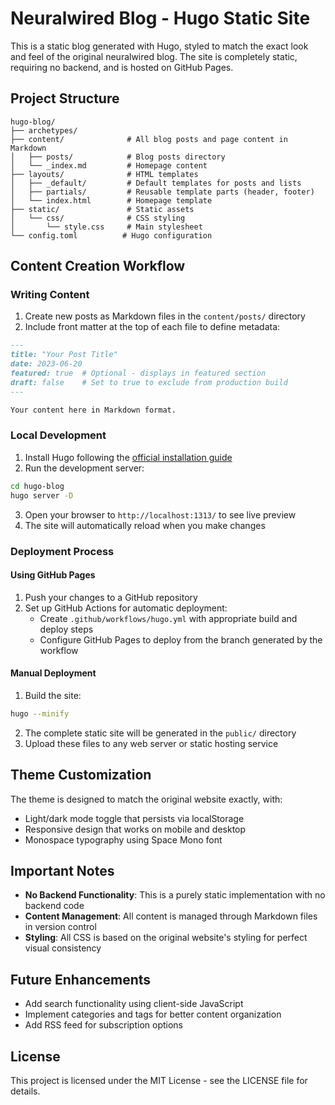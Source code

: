 # Neuralwired Blog - Hugo Static Site

This is a static blog generated with Hugo, styled to match the exact look and feel of the original neuralwired blog. The site is completely static, requiring no backend, and is hosted on GitHub Pages.

## Project Structure

```
hugo-blog/
├── archetypes/
├── content/              # All blog posts and page content in Markdown
│   ├── posts/            # Blog posts directory
│   └── _index.md         # Homepage content
├── layouts/              # HTML templates
│   ├── _default/         # Default templates for posts and lists
│   ├── partials/         # Reusable template parts (header, footer)
│   └── index.html        # Homepage template
├── static/               # Static assets
│   └── css/              # CSS styling
│       └── style.css     # Main stylesheet
└── config.toml          # Hugo configuration
```

## Content Creation Workflow

### Writing Content

1. Create new posts as Markdown files in the `content/posts/` directory
2. Include front matter at the top of each file to define metadata:

```markdown
---
title: "Your Post Title"
date: 2023-06-20
featured: true  # Optional - displays in featured section
draft: false    # Set to true to exclude from production build
---

Your content here in Markdown format.
```

### Local Development

1. Install Hugo following the [official installation guide](https://gohugo.io/getting-started/installing/)
2. Run the development server:

```bash
cd hugo-blog
hugo server -D
```

3. Open your browser to `http://localhost:1313/` to see live preview
4. The site will automatically reload when you make changes

### Deployment Process

#### Using GitHub Pages

1. Push your changes to a GitHub repository
2. Set up GitHub Actions for automatic deployment:
   - Create `.github/workflows/hugo.yml` with appropriate build and deploy steps
   - Configure GitHub Pages to deploy from the branch generated by the workflow

#### Manual Deployment

1. Build the site:

```bash
hugo --minify
```

2. The complete static site will be generated in the `public/` directory
3. Upload these files to any web server or static hosting service

## Theme Customization

The theme is designed to match the original website exactly, with:

- Light/dark mode toggle that persists via localStorage
- Responsive design that works on mobile and desktop
- Monospace typography using Space Mono font

## Important Notes

- **No Backend Functionality**: This is a purely static implementation with no backend code
- **Content Management**: All content is managed through Markdown files in version control
- **Styling**: All CSS is based on the original website's styling for perfect visual consistency

## Future Enhancements

- Add search functionality using client-side JavaScript
- Implement categories and tags for better content organization
- Add RSS feed for subscription options

## License

This project is licensed under the MIT License - see the LICENSE file for details.
